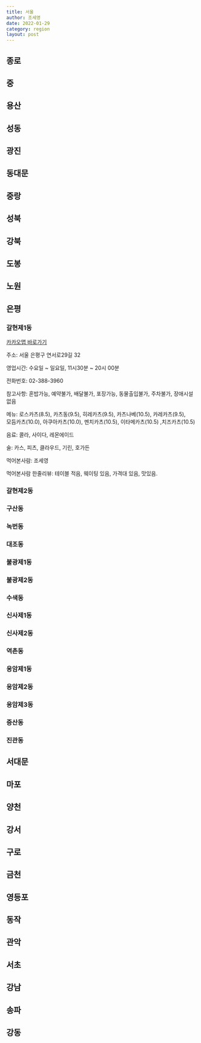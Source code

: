 ```yaml
---
title: 서울
author: 조세영
date: 2022-01-29
category: region
layout: post
---
```


## 종로
## 중
## 용산
## 성동
## 광진
## 동대문
## 중랑
## 성북
## 강북
## 도봉
## 노원
## 은평
### 갈현제1동
[카카오맵 바로가기](http://kko.to/f9Ipxm_GG)

주소: 서울 은평구 연서로29길 32

영업시간: 수요일 ~ 일요일, 11시30분 ~ 20시 00분

전화번호: 02-388-3960

참고사항: 혼밥가능, 예약불가, 배달불가, 포장가능, 동물출입불가, 주차불가, 장애시설없음

메뉴: 로스카츠(8.5), 카츠동(9.5), 히레카츠(9.5), 카츠나베(10.5), 카레카츠(9.5),  
모듬카츠(10.0), 아쿠아카츠(10.0), 멘치카츠(10.5), 이타메카츠(10.5) ,치즈카츠(10.5) 

음료: 콜라, 사이다, 레몬에이드

술: 카스, 피츠, 클라우드, 기린, 호가든

먹어본사람: 조세영

먹어본사람 한줄리뷰: 테이블 적음, 웨이팅 있음, 가격대 있음, 맛있음.

### 갈현제2동
### 구산동
### 녹번동
### 대조동
### 불광제1동
### 불광제2동
### 수색동
### 신사제1동
### 신사제2동
### 역촌동
### 응암제1동
### 응암제2동
### 응암제3동
### 증산동
### 진관동
## 서대문
## 마포
## 양천
## 강서
## 구로
## 금천
## 영등포
## 동작
## 관악
## 서초
## 강남
## 송파
## 강동

